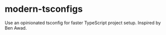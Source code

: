 # modern-tsconfigs

Use an opinionated tsconfig for faster TypeScript project setup. Inspired by Ben Awad.
